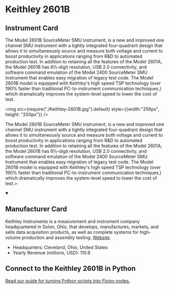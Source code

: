 
# Keithley 2601B

## Instrument Card

<div className="flex">

<div>

The Model 2601B SourceMeter SMU instrument, is a new and improved one channel SMU instrument with a tightly integrated four-quadrant design that allows it to simultaneously source and measure both voltage and current to boost productivity in applications ranging from R&D to automated production test. In addition to retaining all the features of the Model 2601A, the Model 2601B has 6½-digit resolution, USB 2.0 connectivity, and software command emulation of the Model 2400 SourceMeter SMU Instrument that enables easy migration of legacy test code. The Model 2601B model is equipped with Keithley's high speed TSP technology (over 190% faster than traditional PC-to-instrument communication techniques,) which dramatically improves the system-level speed to lower the cost of test.

</div>

<img src={require("./Keithley-2601B.jpg").default} style={{width:"256px", height: "200px"}} />

</div>

The Model 2601B SourceMeter SMU instrument, is a new and improved one channel SMU instrument with a tightly integrated four-quadrant design that allows it to simultaneously source and measure both voltage and current to boost productivity in applications ranging from R&D to automated production test. In addition to retaining all the features of the Model 2601A, the Model 2601B has 6½-digit resolution, USB 2.0 connectivity, and software command emulation of the Model 2400 SourceMeter SMU Instrument that enables easy migration of legacy test code. The Model 2601B model is equipped with Keithley's high speed TSP technology (over 190% faster than traditional PC-to-instrument communication techniques,) which dramatically improves the system-level speed to lower the cost of test.>

<details open>
<summary><h2>Manufacturer Card</h2></summary>

Keithley Instruments is a measurement and instrument company headquartered in Solon, Ohio, that develops, manufactures, markets, and sells data acquisition products, as well as complete systems for high-volume production and assembly testing. <a href="https://www.tek.com/en">Website</a>.

<ul>
  <li>Headquarters: Cleveland, Ohio, United States</li>
  <li>Yearly Revenue (millions, USD): 110.6</li>
</ul>
</details>

## Connect to the Keithley 2601B in Python

[Read our guide for turning Python scripts into Flojoy nodes.](https://docs.flojoy.ai/custom-nodes/creating-custom-node/)


